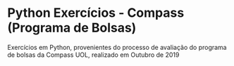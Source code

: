 # Python Exercícios - Compass (Programa de Bolsas)

Exercícios em Python, provenientes do processo de avaliação do programa de bolsas da Compass UOL, realizado em Outubro de 2019
